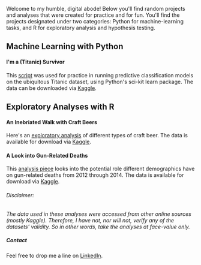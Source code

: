 
Welcome to my humble, digital abode! Below you'll find random projects and analyses that were created for practice and for fun.  You'll find the projects designated under two categories: Python for machine-learning tasks, and R for exploratory analysis and hypothesis testing.

## Machine Learning with Python

#### I'm a (Titanic) Survivor

This [script](Titanic.html) was used for practice in running predictive classification models on the ubiquitous Titanic dataset, using Python's sci-kit learn package.  The data can be downloaded via [Kaggle](https://www.kaggle.com/c/titanic/data).  

## Exploratory Analyses with R

#### An Inebriated Walk with Craft Beers

Here's an [exploratory analysis](Beer_Analysis.html) of different types of craft beer.  The data is available for download via [Kaggle](https://www.kaggle.com/nickhould/craft-cans).

#### A Look into Gun-Related Deaths

This [analysis piece](gun_analysis.html) looks into the potential role different demographics have on gun-related deaths from 2012 through 2014. The data is available for download via [Kaggle](https://www.kaggle.com/hakabuk/gun-deaths-in-the-us).

###### Disclaimer:
_The data used in these analyses were accessed from other online sources (mostly Kaggle). Therefore, I have not, nor will not, verify any of the datasets' validity. So in other words, take the analyses at face-value only._

##### Contact

Feel free to drop me a line on [LinkedIn](https://www.linkedin.com/in/william-raikes-81508448).

